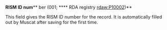**RISM ID num**** ber (001; **** RDA registry [rdaw:P10002](http://www.rdaregistry.info/Elements/w/#P10002))**


This field gives the RISM ID number for the record. It is automatically filled out by Muscat after saving for the first time.